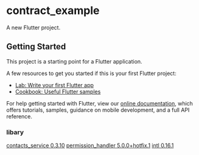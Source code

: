 # contract_example

A new Flutter project.

## Getting Started

This project is a starting point for a Flutter application.

A few resources to get you started if this is your first Flutter project:

- [Lab: Write your first Flutter app](https://flutter.dev/docs/get-started/codelab)
- [Cookbook: Useful Flutter samples](https://flutter.dev/docs/cookbook)

For help getting started with Flutter, view our
[online documentation](https://flutter.dev/docs), which offers tutorials,
samples, guidance on mobile development, and a full API reference.


### libary
[contacts_service 0.3.10](https://pub.dev/packages/contacts_service#-readme-tab-)
[permission_handler 5.0.0+hotfix.1](https://pub.dev/packages/permission_handler)
[intl 0.16.1](https://pub.dev/packages/intl)